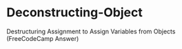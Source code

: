 # Deconstructing-Object
Destructuring Assignment to Assign Variables from Objects (FreeCodeCamp Answer)
